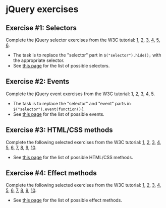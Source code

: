 # jQuery exercises

## Exercise #1: Selectors

Complete the jQuery selector exercises from the W3C tutorial: [1](http://www.w3schools.com/jquery/exercise.asp?filename=exercise_selectors1), [2](http://www.w3schools.com/jquery/exercise.asp?filename=exercise_selectors2), [3](http://www.w3schools.com/jquery/exercise.asp?filename=exercise_selectors3), [4](http://www.w3schools.com/jquery/exercise.asp?filename=exercise_selectors4), [5](http://www.w3schools.com/jquery/exercise.asp?filename=exercise_selectors5), [6](http://www.w3schools.com/jquery/exercise.asp?filename=exercise_selectors6).

  - The task is to replace the "selector" part in `$("selector").hide();` with the appropriate selector.
  - See [this page](http://www.w3schools.com/jquery/jquery_ref_selectors.asp) for the list of possible selectors.


## Exercise #2: Events

Complete the jQuery event exercises from the W3C tutorial: [1](http://www.w3schools.com/jquery/exercise.asp?filename=exercise_events1), [2](http://www.w3schools.com/jquery/exercise.asp?filename=exercise_events2), [3](http://www.w3schools.com/jquery/exercise.asp?filename=exercise_events3), [4](http://www.w3schools.com/jquery/exercise.asp?filename=exercise_events4), [5](http://www.w3schools.com/jquery/exercise.asp?filename=exercise_events5).

  - The task is to replace the "selector" and "event" parts in `$("selector").event(function(){`.
  - See [this page](http://www.w3schools.com/jquery/jquery_ref_events.asp) for the list of possible events.


## Exercise #3: HTML/CSS methods

Complete the following selected exercises from the W3C tutorial: [1](http://www.w3schools.com/jquery/exercise.asp?filename=exercise_get1), [2](http://www.w3schools.com/jquery/exercise.asp?filename=exercise_get3), [3](http://www.w3schools.com/jquery/exercise.asp?filename=exercise_set1), [4](http://www.w3schools.com/jquery/exercise.asp?filename=exercise_set3), [5](http://www.w3schools.com/jquery/exercise.asp?filename=exercise_set5), [6](http://www.w3schools.com/jquery/exercise.asp?filename=exercise_add1), [7](http://www.w3schools.com/jquery/exercise.asp?filename=exercise_remove3), [8](http://www.w3schools.com/jquery/exercise.asp?filename=exercise_cssclasses1), [9](http://www.w3schools.com/jquery/exercise.asp?filename=exercise_css1), [10](http://www.w3schools.com/jquery/exercise.asp?filename=exercise_css4).

  - See [this page](http://www.w3schools.com/jquery/jquery_ref_html.asp) for the list of possible HTML/CSS methods.


## Exercise #4: Effect methods

Complete the following selected exercises from the W3C tutorial: [1](http://www.w3schools.com/jquery/exercise.asp?filename=exercise_hide1), [2](http://www.w3schools.com/jquery/exercise.asp?filename=exercise_hide4), [3](http://www.w3schools.com/jquery/exercise.asp?filename=exercise_fade1), [4](http://www.w3schools.com/jquery/exercise.asp?filename=exercise_fade4), [5](http://www.w3schools.com/jquery/exercise.asp?filename=exercise_slide), [6](http://www.w3schools.com/jquery/exercise.asp?filename=exercise_slide3), [7](http://www.w3schools.com/jquery/exercise.asp?filename=exercise_animate1), [8](http://www.w3schools.com/jquery/exercise.asp?filename=exercise_animate2), [9](http://www.w3schools.com/jquery/exercise.asp?filename=exercise_animate3), [10](http://www.w3schools.com/jquery/exercise.asp?filename=exercise_animate4).

  - See [this page](http://www.w3schools.com/jquery/jquery_ref_effects.asp) for the list of possible effect methods.

